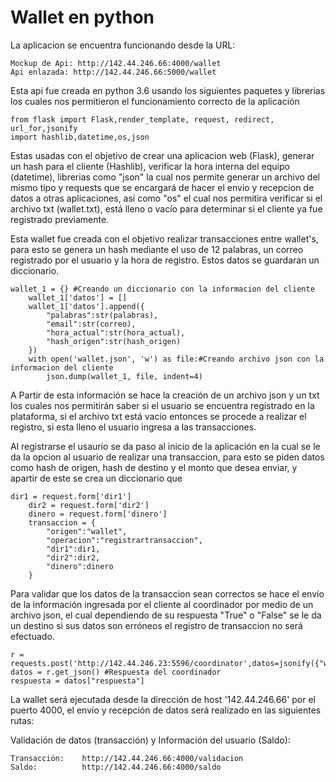 # Wallet en python
	
La aplicacion se encuentra funcionando desde la URL:

	Mockup de Api: http://142.44.246.66:4000/wallet
	Api enlazada: http://142.44.246.66:5000/wallet

Esta api fue creada en python 3.6 usando los siguientes paquetes y librerias los cuales nos permitieron el funcionamiento correcto de la aplicación

	from flask import Flask,render_template, request, redirect, url_for,jsonify
	import hashlib,datetime,os,json

Estas usadas con el objetivo de crear una aplicacion web (Flask), generar un hash para el cliente (Hashlib), verificar la hora interna del equipo (datetime), librerias como "json" la cual nos permite generar un archivo del mismo tipo y requests que se encargará de hacer el envio y recepcion de datos a otras aplicaciones, así como "os" el cual nos permitira verificar si el archivo txt (wallet.txt), está lleno o vacío para determinar si el cliente ya fue registrado previamente. 

Esta wallet fue creada con el objetivo realizar transacciones entre wallet's, para esto se genera un hash mediante el uso de 12 palabras, un correo registrado por el usuario y la hora de registro. Estos datos se guardaran un diccionario.

	wallet_1 = {} #Creando un diccionario con la informacion del cliente 
        wallet_1['datos'] = []
        wallet_1['datos'].append({
            "palabras":str(palabras),
            "email":str(correo),
            "hora_actual":str(hora_actual),
            "hash_origen":str(hash_origen)
        })
        with open('wallet.json', 'w') as file:#Creando archivo json con la informacion del cliente
            json.dump(wallet_1, file, indent=4)

A Partir de esta información se hace la creación de un archivo json y un txt los cuales nos permitirán saber si el usuario se encuentra registrado en la plataforma, si el archivo txt está vacío entonces se procede a realizar el registro, si esta lleno el usuario ingresa a las transacciones.

Al registrarse el usaurio se da paso al inicio de la aplicación en la cual se le da la opcion al usuario de realizar una transaccion, para esto se piden datos como hash de origen, hash de destino y el monto que desea enviar, y apartir de este se crea un diccionario que  

	dir1 = request.form['dir1']
        dir2 = request.form['dir2']
        dinero = request.form['dinero']
        transaccion = {
            "origen":"wallet",
            "operacion":"registrartransaccion",
            "dir1":dir1,
            "dir2":dir2,
            "dinero":dinero
        }

Para validar que los datos de la transaccion sean correctos se hace el envío de la información ingresada por el cliente al coordinador por medio de un archivo json, el cual dependiendo de su respuesta "True" o "False" se le da un destino si sus datos son erróneos el registro de transaccion no será efectuado.

	r = requests.post('http://142.44.246.23:5596/coordinator',datos=jsonify({"wallet":transaccion}))
	datos = r.get_json() #Respuesta del coordinador
	respuesta = datos["respuesta"]
	
La wallet será ejecutada desde la dirección de host '142.44.246.66' por el puerto 4000, el envío y recepción de datos será realizado en las siguientes rutas:

Validación de datos (transacción) y Información del usuario (Saldo):

	Transacción:   	http://142.44.246.66:4000/validacion	
	Saldo:         	http://142.44.246.66:4000/saldo

